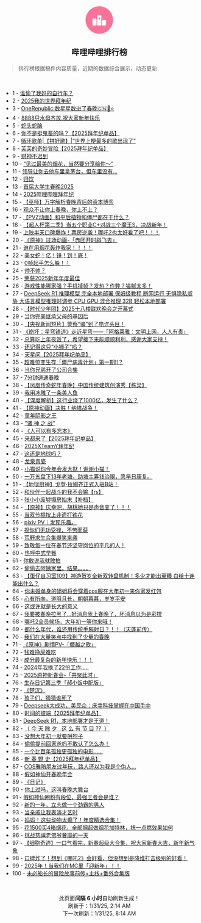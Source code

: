 <div align="center">
    <img src="./assets/icon_rank.png" alt="logo" />
    <h2>哔哩哔哩排行榜</h>
</div>

> 排行榜根据稿件内容质量，近期的数据综合展示，动态更新

<br />

<ul><li><span>1 - <a href=https://www.bilibili.com/BV1MTFnefEz7 target=_blank>谁偷了我妈的自行车？</a></span></li><li><span>2 - <a href=https://www.bilibili.com/BV1fdfQYYEDd target=_blank>2025我的世界拜年纪</a></span></li><li><span>3 - <a href=https://www.bilibili.com/BV1TxFhe4Eyz target=_blank>OneRepublic:数星星数进了春晚🇨🇳🐍⭐️</a></span></li><li><span>4 - <a href=https://www.bilibili.com/BV1kRf2YZEQL target=_blank>8888只水母齐放.祝大家新年快乐</a></span></li><li><span>5 - <a href=https://www.bilibili.com/BV1zXFWeREV7 target=_blank>蛇头蛇脑</a></span></li><li><span>6 - <a href=https://www.bilibili.com/BV1LufpYGEb5 target=_blank>你不是挺鬼畜的吗？【2025拜年纪单品】</a></span></li><li><span>7 - <a href=https://www.bilibili.com/BV1H1fSYaEym target=_blank>循环歌单|【拼好歌】|“世界上梗最多的歌出现了”</a></span></li><li><span>8 - <a href=https://www.bilibili.com/BV1gEfpYKEo9 target=_blank>芙芙的奇妙冒险【2025拜年纪单品】</a></span></li><li><span>9 - <a href=https://www.bilibili.com/BV1MuFpeKEGH target=_blank>财神不迟到</a></span></li><li><span>10 - <a href=https://www.bilibili.com/BV15fFWeDEhM target=_blank>“见过最美的烟花，当然要分享给你～”</a></span></li><li><span>11 - <a href=https://www.bilibili.com/BV1CRf2YZESn target=_blank>领导让你去他车里拿茅台，但车里没有…</a></span></li><li><span>12 - <a href=https://www.bilibili.com/BV1cfFTe2ECo target=_blank>归饮</a></span></li><li><span>13 - <a href=https://www.bilibili.com/BV1aBfZYuEe7 target=_blank>首届大学生春晚2025</a></span></li><li><span>14 - <a href=https://www.bilibili.com/BV1ZUfsYpEXy target=_blank>2025哔哩哔哩拜年纪</a></span></li><li><span>15 - <a href=https://www.bilibili.com/BV1xQfWYaEV5 target=_blank>【巫师】万字解析春晚背后的资本博弈</a></span></li><li><span>16 - <a href=https://www.bilibili.com/BV1vvFaeuEoe target=_blank>观众不让你上春晚，你上不上？</a></span></li><li><span>17 - <a href=https://www.bilibili.com/BV1NKfHYxEWm target=_blank>【PVZ动画】和平后植物和僵尸都在干什么？</a></span></li><li><span>18 - <a href=https://www.bilibili.com/BV1hGfRY8EyC target=_blank>【超人杯第二季】当五个职业C+对战三个魔王S，决战新年！</a></span></li><li><span>19 - <a href=https://www.bilibili.com/BV1eBFaeTEzF target=_blank>上映半天口碑爆炸！票房逆袭！哪吒2也太好看了吧！！！</a></span></li><li><span>20 - <a href=https://www.bilibili.com/BV1YUFPedE29 target=_blank>《原神》过场动画-「赤团开时斜飞去」</a></span></li><li><span>21 - <a href=https://www.bilibili.com/BV1xzFxeGERL target=_blank>谁在用烟花轰炸我家！！！！</a></span></li><li><span>22 - <a href=https://www.bilibili.com/BV12if6Y2EZA target=_blank>美女蛇！亿！镜！到！底！</a></span></li><li><span>23 - <a href=https://www.bilibili.com/BV1CFFWecEvf target=_blank>0帧起手怎么躲！！</a></span></li><li><span>24 - <a href=https://www.bilibili.com/BV1P3fyYnEYC target=_blank>帅不帅？</a></span></li><li><span>25 - <a href=https://www.bilibili.com/BV1LQFHemE2z target=_blank>荣获2025新年年度最佳</a></span></li><li><span>26 - <a href=https://www.bilibili.com/BV1txfmYqEhi target=_blank>游戏性能哪家强？手机掉帧？发热？作弊？猫腻太多！</a></span></li><li><span>27 - <a href=https://www.bilibili.com/BV1NGf2YtE8r target=_blank>DeepSeek&nbsp;R1&nbsp;推理模型&nbsp;完全本地部署&nbsp;保姆级教程&nbsp;断网运行&nbsp;无惧隐私威胁&nbsp;大语言模型推理时调参&nbsp;CPU&nbsp;GPU&nbsp;混合推理&nbsp;32B&nbsp;轻松本地部署</a></span></li><li><span>28 - <a href=https://www.bilibili.com/BV1sBFHe4EAL target=_blank>【时代少年团】2025十八楼联欢晚会之开幕式</a></span></li><li><span>29 - <a href=https://www.bilibili.com/BV16QFWexEKp target=_blank>当你完美继承父母的基因后</a></span></li><li><span>30 - <a href=https://www.bilibili.com/BV1GiFTeaEyk target=_blank>【央视新闻短片】警察“骗”到了电诈头目！</a></span></li><li><span>31 - <a href=https://www.bilibili.com/BV1ATFNeyEhB target=_blank>《崩坏：星穹铁道》走近星穹——「阿格莱雅：文明上网，人人有责」</a></span></li><li><span>32 - <a href=https://www.bilibili.com/BV1Z5FWeDEH2 target=_blank>总算吃上年夜饭了，希望接下来能顺顺利利，感谢大家支持！</a></span></li><li><span>33 - <a href=https://www.bilibili.com/BV1tmFaecETN target=_blank>还记得这只“小狮子”吗？</a></span></li><li><span>34 - <a href=https://www.bilibili.com/BV1AvfpYsE4t target=_blank>天星问【2025拜年纪单品】</a></span></li><li><span>35 - <a href=https://www.bilibili.com/BV1jkF4eFEn1 target=_blank>超难惊变生存「僵尸病毒计划」第一期!!？</a></span></li><li><span>36 - <a href=https://www.bilibili.com/BV16TfSYtE4X target=_blank>当你兄弟开了公司合集</a></span></li><li><span>37 - <a href=https://www.bilibili.com/BV1XXFbeFEcy target=_blank>7分钟速通春晚</a></span></li><li><span>38 - <a href=https://www.bilibili.com/BV18hFxemEWx target=_blank>【凤凰传奇蛇年春晚】中国传统建筑创演秀【栋梁】</a></span></li><li><span>39 - <a href=https://www.bilibili.com/BV1U9FpeNEjv target=_blank>我用冰雕了一条美人鱼</a></span></li><li><span>40 - <a href=https://www.bilibili.com/BV1wWfDYiEUi target=_blank>【深度解析】这行业烧了1000亿，发生了什么？</a></span></li><li><span>41 - <a href=https://www.bilibili.com/BV1R7fSYDEe7 target=_blank>【原神动画】决胜！纳塔战争！</a></span></li><li><span>42 - <a href=https://www.bilibili.com/BV1U9FpeNEcU target=_blank>童年阴影之王</a></span></li><li><span>43 - <a href=https://www.bilibili.com/BV1AJFpebECL target=_blank>“诸&nbsp;神&nbsp;之&nbsp;战”</a></span></li><li><span>44 - <a href=https://www.bilibili.com/BV1gKfUYgEzq target=_blank>《人可以有多忘本》</a></span></li><li><span>45 - <a href=https://www.bilibili.com/BV19QfpYkEzk target=_blank>来都来了【2025拜年纪单品】</a></span></li><li><span>46 - <a href=https://www.bilibili.com/BV1DyFneYEhR target=_blank>2025XTeamY拜年纪</a></span></li><li><span>47 - <a href=https://www.bilibili.com/BV13FfUY5EX1 target=_blank>这还是地球吗？</a></span></li><li><span>48 - <a href=https://www.bilibili.com/BV1N8foYdEwG target=_blank>龙泉青瓷</a></span></li><li><span>49 - <a href=https://www.bilibili.com/BV1yzFHedEPh target=_blank>小猫说你今年会发大财！谢谢小猫！</a></span></li><li><span>50 - <a href=https://www.bilibili.com/BV1FEfyY1E1Z target=_blank>一万五盘下13年老塘，助塘主筹钱治眼，愿早日康复。</a></span></li><li><span>51 - <a href=https://www.bilibili.com/BV17vfzYbEQA target=_blank>【地狱厨神】戈登·拉姆齐正式入驻B站！</a></span></li><li><span>52 - <a href=https://www.bilibili.com/BV1PcFWehEyU target=_blank>和伙伴一起战斗的我不会输【rs】</a></span></li><li><span>53 - <a href=https://www.bilibili.com/BV1cbfDYAEeu target=_blank>张小小废墟塌房始末【补档】</a></span></li><li><span>54 - <a href=https://www.bilibili.com/BV1txfmYqEVV target=_blank>【原神】庆幸吧，胡桃她只是声音变了！！！</a></span></li><li><span>55 - <a href=https://www.bilibili.com/BV1pbfrY3EGR target=_blank>当双节棍按上非遗打铁花</a></span></li><li><span>56 - <a href=https://www.bilibili.com/BV1qZFWeHEE8 target=_blank>pixiv&nbsp;PV｜发现乐趣。</a></span></li><li><span>57 - <a href=https://www.bilibili.com/BV1m2FnewE18 target=_blank>祝你们无功受禄，不劳而获</a></span></li><li><span>58 - <a href=https://www.bilibili.com/BV1kJFFeFE2R target=_blank>荒野求生合集爆笑来袭</a></span></li><li><span>59 - <a href=https://www.bilibili.com/BV1btfmYKE4V target=_blank>致敬每一位在春节还坚守岗位的平凡的人！</a></span></li><li><span>60 - <a href=https://www.bilibili.com/BV1SSfDYmEYp target=_blank>热呼中式早餐</a></span></li><li><span>61 - <a href=https://www.bilibili.com/BV1ARf2YfEc1 target=_blank>你敢说我就敢拍</a></span></li><li><span>62 - <a href=https://www.bilibili.com/BV16pfZYJE8f target=_blank>偷偷去阿姨家里。结果。。。。</a></span></li><li><span>63 - <a href=https://www.bilibili.com/BV1rcFHeQEhP target=_blank>【蛋仔自习室109】神游贺岁全新双转盘机制！多少才能出至臻&nbsp;白给十连能出什么？</a></span></li><li><span>64 - <a href=https://www.bilibili.com/BV1QzF8eZEEs target=_blank>你未婚单身的姐姐将会穿着cos服在大年初一来你家发红包</a></span></li><li><span>65 - <a href=https://www.bilibili.com/BV1c9FNeGEYM target=_blank>心有所向，道阻且长，朝朝暮暮，岁岁平安</a></span></li><li><span>66 - <a href=https://www.bilibili.com/BV11Df2YhEq6 target=_blank>这或许就是长大的意义</a></span></li><li><span>67 - <a href=https://www.bilibili.com/BV1cZFTe7E1w target=_blank>我要被春晚拉黑了…好消息我上春晚了，坏消息以为是彩排</a></span></li><li><span>68 - <a href=https://www.bilibili.com/BV1kwFWefErf target=_blank>哪吒2全员候场，大年初一等你来哦！</a></span></li><li><span>69 - <a href=https://www.bilibili.com/BV1wPf6YzEYU target=_blank>都什么年代，谁还用传统手腕射日？！！（天蓬前传）</a></span></li><li><span>70 - <a href=https://www.bilibili.com/BV1w8F4eMEGU target=_blank>我们在大量笑点中找到了少量的春晚</a></span></li><li><span>71 - <a href=https://www.bilibili.com/BV1wiFheSEVe target=_blank>《原神》剧情PV-「僭越之歌」</a></span></li><li><span>72 - <a href=https://www.bilibili.com/BV11JFseTE3T target=_blank>钱难挣屎难吃</a></span></li><li><span>73 - <a href=https://www.bilibili.com/BV1cxfDYNEz6 target=_blank>成分最复杂的新年快乐！！！</a></span></li><li><span>74 - <a href=https://www.bilibili.com/BV13cfUYCEV7 target=_blank>2024年我换了22份工作…..</a></span></li><li><span>75 - <a href=https://www.bilibili.com/BV1g3fXYpEvn target=_blank>2025原神新春会-「共聚此时」</a></span></li><li><span>76 - <a href=https://www.bilibili.com/BV1gMFseyE3B target=_blank>生存日记第三季「郝小饭中配版」</a></span></li><li><span>77 - <a href=https://www.bilibili.com/BV1KYfiYPEiK target=_blank>《楚汉》</a></span></li><li><span>78 - <a href=https://www.bilibili.com/BV18bFWe3Ewk target=_blank>孩子们，猜猜谁死了</a></span></li><li><span>79 - <a href=https://www.bilibili.com/BV1kVFTe7EGv target=_blank>Deepseek大成功，美民众：庆幸科技掌握在中国手中</a></span></li><li><span>80 - <a href=https://www.bilibili.com/BV1p9fHYpE8U target=_blank>时间的彼端【2025拜年纪单品】</a></span></li><li><span>81 - <a href=https://www.bilibili.com/BV1NBfSYMEG8 target=_blank>DeepSeek&nbsp;R1，本地部署才是王道！</a></span></li><li><span>82 - <a href=https://www.bilibili.com/BV1TgfUYqEJD target=_blank>（&nbsp;今&nbsp;天&nbsp;除&nbsp;夕&nbsp;&nbsp;&nbsp;这&nbsp;么&nbsp;有&nbsp;节&nbsp;目&nbsp;??&nbsp;&nbsp;）</a></span></li><li><span>83 - <a href=https://www.bilibili.com/BV1T2FTeRE3v target=_blank>没想大年初一就要哄狗子</a></span></li><li><span>84 - <a href=https://www.bilibili.com/BV1JyFHepERU target=_blank>偷偷提前回家爸妈不敢认了怎么办！</a></span></li><li><span>85 - <a href=https://www.bilibili.com/BV1L1w8erEGk target=_blank>一个比百年孤独更孤独的电影……</a></span></li><li><span>86 - <a href=https://www.bilibili.com/BV1XofpYuEwL target=_blank>新&nbsp;春&nbsp;野&nbsp;史【2025拜年纪单品】</a></span></li><li><span>87 - <a href=https://www.bilibili.com/BV1yPfQYMEg8 target=_blank>COS雅陪朋友过年玩，路人还以为我是个伪人...</a></span></li><li><span>88 - <a href=https://www.bilibili.com/BV1mxfmYqEfs target=_blank>假如神仙开春晚年会</a></span></li><li><span>89 - <a href=https://www.bilibili.com/BV1TGfUYKEeK target=_blank>《日记》</a></span></li><li><span>90 - <a href=https://www.bilibili.com/BV1hcFuePEQg target=_blank>你上过吗，这叫春晚大舞台</a></span></li><li><span>91 - <a href=https://www.bilibili.com/BV1kwFWefEvP target=_blank>假如神仙圈粉有段位，最强王者会是谁？</a></span></li><li><span>92 - <a href=https://www.bilibili.com/BV1UNf2YAEKg target=_blank>新的一年，立志做一个劲霸的男人</a></span></li><li><span>93 - <a href=https://www.bilibili.com/BV1XoFheNECa target=_blank>当亲戚让我表演才艺时</a></span></li><li><span>94 - <a href=https://www.bilibili.com/BV1piFHeZEZT target=_blank>妈妈！这些动物太癫了！年度精选合集！</a></span></li><li><span>95 - <a href=https://www.bilibili.com/BV1PZFpeYEdL target=_blank>花1500买4箱烟花，全部捆起做烟花加特林，统一点燃效果如何</a></span></li><li><span>96 - <a href=https://www.bilibili.com/BV1LcFseJEWp target=_blank>挑战慈禧老佛爷奢靡的一天</a></span></li><li><span>97 - <a href=https://www.bilibili.com/BV1HpfzYqE2d target=_blank>【细胞奇迹】一口气看完，新春超级大合集，祝大家新春大吉，新年新气象</a></span></li><li><span>98 - <a href=https://www.bilibili.com/BV1YqF8eFEKd target=_blank>口碑炸了！想到《哪吒2》会好看，但没想到是降维打击级别的好看！</a></span></li><li><span>99 - <a href=https://www.bilibili.com/BV1wbFsecEtj target=_blank>2025年！当我们在MC里「迎新年」！！</a></span></li><li><span>100 - <a href=https://www.bilibili.com/BV1bkfdYZEgu target=_blank>未必船长的冒险故事前传+主线+番外合集版</a></span></li></ul>

<br />

<p align=center>此页面<strong>间隔 6 小时</strong>自动刷新生成！<br>刷新于：1/31/25, 2:14 AM<br>下一次刷新：1/31/25, 8:14 AM</p>
